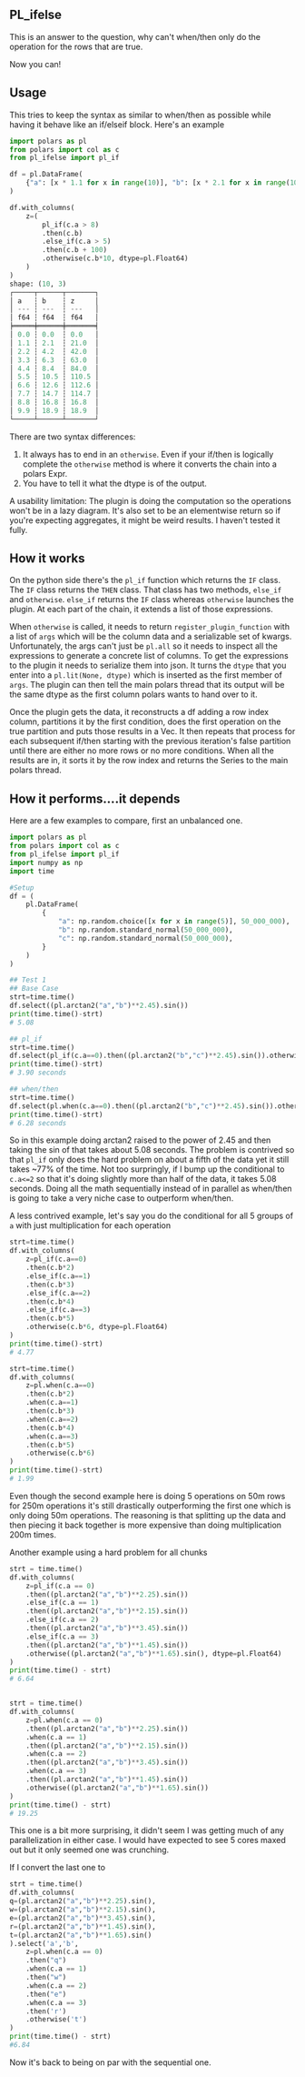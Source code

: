 ## PL_ifelse

This is an answer to the question, why can't when/then only do the operation for the rows that are true.

Now you can!

## Usage

This tries to keep the syntax as similar to when/then as possible while having it behave like an if/elseif block. Here's an example

```python
import polars as pl
from polars import col as c
from pl_ifelse import pl_if

df = pl.DataFrame(
    {"a": [x * 1.1 for x in range(10)], "b": [x * 2.1 for x in range(10)]}
)

df.with_columns(
    z=(
        pl_if(c.a > 8)
        .then(c.b)
        .else_if(c.a > 5)
        .then(c.b + 100)
        .otherwise(c.b*10, dtype=pl.Float64)
    )
)
shape: (10, 3)
┌─────┬──────┬───────┐
│ a   ┆ b    ┆ z     │
│ --- ┆ ---  ┆ ---   │
│ f64 ┆ f64  ┆ f64   │
╞═════╪══════╪═══════╡
│ 0.0 ┆ 0.0  ┆ 0.0   │
│ 1.1 ┆ 2.1  ┆ 21.0  │
│ 2.2 ┆ 4.2  ┆ 42.0  │
│ 3.3 ┆ 6.3  ┆ 63.0  │
│ 4.4 ┆ 8.4  ┆ 84.0  │
│ 5.5 ┆ 10.5 ┆ 110.5 │
│ 6.6 ┆ 12.6 ┆ 112.6 │
│ 7.7 ┆ 14.7 ┆ 114.7 │
│ 8.8 ┆ 16.8 ┆ 16.8  │
│ 9.9 ┆ 18.9 ┆ 18.9  │
└─────┴──────┴───────┘
```

There are two syntax differences:
1. It always has to end in an `otherwise`. Even if your if/then is logically complete the `otherwise` method is where it converts the chain into a polars Expr.
2. You have to tell it what the dtype is of the output.

A usability limitation: The plugin is doing the computation so the operations won't be in a lazy diagram. It's also set to be an elementwise return so if you're expecting aggregates, it might be weird results. I haven't tested it fully.

## How it works

On the python side there's the `pl_if` function which returns the `IF` class. The `IF` class returns the `THEN` class. That class has two methods, `else_if` and `otherwise`. `else_if` returns the `IF` class whereas `otherwise` launches the plugin. At each part of the chain, it extends a list of those expressions. 

When `otherwise` is called, it needs to return `register_plugin_function` with a list of `args` which will be the column data and a serializable set of kwargs. Unfortunately, the args can't just be `pl.all` so it needs to inspect all the expressions to generate a concrete list of columns. To get the expressions to the plugin it needs to serialize them into json. It turns the `dtype` that you enter into a `pl.lit(None, dtype)` which is inserted as the first member of `args`. The plugin can then tell the main polars thread that its output will be the same dtype as the first column polars wants to hand over to it.

Once the plugin gets the data, it reconstructs a df adding a row index column, partitions it by the first condition, does the first operation on the true partition and puts those results in a Vec. It then repeats that process for each subsequent if/then starting with the previous iteration's false partition until there are either no more rows or no more conditions. When all the results are in, it sorts it by the row index and returns the Series to the main polars thread.

## How it performs....it depends


Here are a few examples to compare, first an unbalanced one.

```python
import polars as pl
from polars import col as c
from pl_ifelse import pl_if
import numpy as np
import time

#Setup
df = (
    pl.DataFrame(
        {
            "a": np.random.choice([x for x in range(5)], 50_000_000),
            "b": np.random.standard_normal(50_000_000),
            "c": np.random.standard_normal(50_000_000),
        }
    )
)

## Test 1
## Base Case
strt=time.time()
df.select((pl.arctan2("a","b")**2.45).sin())
print(time.time()-strt)
# 5.08

## pl_if
strt=time.time()
df.select(pl_if(c.a==0).then((pl.arctan2("b","c")**2.45).sin()).otherwise(c.b, dtype=pl.Float64))
print(time.time()-strt)
# 3.90 seconds

## when/then
strt=time.time()
df.select(pl.when(c.a==0).then((pl.arctan2("b","c")**2.45).sin()).otherwise(c.b))
print(time.time()-strt)
# 6.28 seconds
```

So in this example doing arctan2 raised to the power of 2.45 and then taking the sin of that takes about 5.08 seconds. The problem is contrived so that `pl_if` only does the hard problem on about a fifth of the data yet it still takes ~77% of the time. Not too surpringly, if I bump up the conditional to `c.a<=2` so that it's doing slightly more than half of the data, it takes 5.08 seconds. Doing all the math sequentially instead of in parallel as when/then is going to take a very niche case to outperform when/then.


A less contrived example, let's say you do the conditional for all 5 groups of `a` with just multiplication for each operation

```python
strt=time.time()
df.with_columns(
    z=pl_if(c.a==0)
    .then(c.b*2)
    .else_if(c.a==1)
    .then(c.b*3)
    .else_if(c.a==2)
    .then(c.b*4)
    .else_if(c.a==3)
    .then(c.b*5)
    .otherwise(c.b*6, dtype=pl.Float64)
)
print(time.time()-strt)
# 4.77

strt=time.time()
df.with_columns(
    z=pl.when(c.a==0)
    .then(c.b*2)
    .when(c.a==1)
    .then(c.b*3)
    .when(c.a==2)
    .then(c.b*4)
    .when(c.a==3)
    .then(c.b*5)
    .otherwise(c.b*6)
)
print(time.time()-strt)
# 1.99
```
Even though the second example here is doing 5 operations on 50m rows for 250m operations it's still drastically outperforming the first one which is only doing 50m operations. The reasoning is that splitting up the data and then piecing it back together is more expensive than doing multiplication 200m times.


Another example using a hard problem for all chunks
```python
strt = time.time()
df.with_columns(
    z=pl_if(c.a == 0)
    .then((pl.arctan2("a","b")**2.25).sin())
    .else_if(c.a == 1)
    .then((pl.arctan2("a","b")**2.15).sin())
    .else_if(c.a == 2)
    .then((pl.arctan2("a","b")**3.45).sin())
    .else_if(c.a == 3)
    .then((pl.arctan2("a","b")**1.45).sin())
    .otherwise((pl.arctan2("a","b")**1.65).sin(), dtype=pl.Float64)
)
print(time.time() - strt)
# 6.64


strt = time.time()
df.with_columns(
    z=pl.when(c.a == 0)
    .then((pl.arctan2("a","b")**2.25).sin())
    .when(c.a == 1)
    .then((pl.arctan2("a","b")**2.15).sin())
    .when(c.a == 2)
    .then((pl.arctan2("a","b")**3.45).sin())
    .when(c.a == 3)
    .then((pl.arctan2("a","b")**1.45).sin())
    .otherwise((pl.arctan2("a","b")**1.65).sin())
)
print(time.time() - strt)
# 19.25
```

This one is a bit more surprising, it didn't seem I was getting much of any parallelization in either case. I would have expected to see 5 cores maxed out but it only seemed one was crunching. 

If I convert the last one to

```python
strt = time.time()
df.with_columns(
q=(pl.arctan2("a","b")**2.25).sin(),
w=(pl.arctan2("a","b")**2.15).sin(),
e=(pl.arctan2("a","b")**3.45).sin(),
r=(pl.arctan2("a","b")**1.45).sin(),
t=(pl.arctan2("a","b")**1.65).sin()
).select('a','b',
    z=pl.when(c.a == 0)
    .then("q")
    .when(c.a == 1)
    .then("w")
    .when(c.a == 2)
    .then("e")
    .when(c.a == 3)
    .then('r')
    .otherwise('t')
)
print(time.time() - strt)
#6.84
```

Now it's back to being on par with the sequential one.
